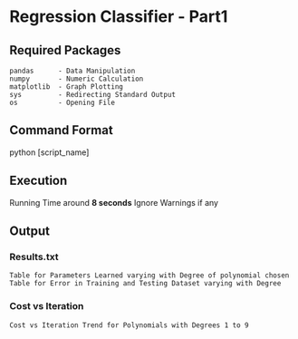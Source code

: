 # Regression Classifier - Part1

## Required Packages
	pandas 	    - Data Manipulation
	numpy 	    - Numeric Calculation
	matplotlib  - Graph Plotting
	sys 	    - Redirecting Standard Output
	os 		    - Opening File 

## Command Format
python [script_name]

## Execution
Running Time around **8 seconds**
Ignore Warnings if any 

## Output

### Results.txt
	Table for Parameters Learned varying with Degree of polynomial chosen
	Table for Error in Training and Testing Dataset varying with Degree
### Cost vs Iteration
	Cost vs Iteration Trend for Polynomials with Degrees 1 to 9 